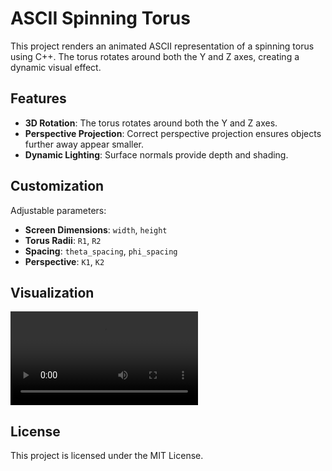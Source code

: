 # ASCII Spinning Torus

This project renders an animated ASCII representation of a spinning torus using C++. The torus rotates around both the Y and Z axes, creating a dynamic visual effect.

## Features

- **3D Rotation**: The torus rotates around both the Y and Z axes.
- **Perspective Projection**: Correct perspective projection ensures objects further away appear smaller.
- **Dynamic Lighting**: Surface normals provide depth and shading.

## Customization

Adjustable parameters:
- **Screen Dimensions**: `width`, `height`
- **Torus Radii**: `R1`, `R2`
- **Spacing**: `theta_spacing`, `phi_spacing`
- **Perspective**: `K1`, `K2`

## Visualization
![spinning torus](https://github.com/a-rossetti/spinning-torus/blob/master/torus.mp4)

## License

This project is licensed under the MIT License.
